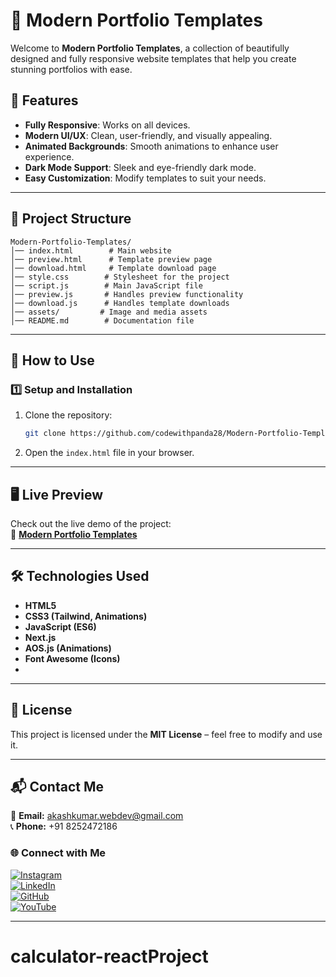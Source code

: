 # 🚀 Modern Portfolio Templates  

Welcome to **Modern Portfolio Templates**, a collection of beautifully designed and fully responsive website templates that help you create stunning portfolios with ease.

## 📌 Features  
- **Fully Responsive**: Works on all devices.  
- **Modern UI/UX**: Clean, user-friendly, and visually appealing.  
- **Animated Backgrounds**: Smooth animations to enhance user experience.  
- **Dark Mode Support**: Sleek and eye-friendly dark mode.  
- **Easy Customization**: Modify templates to suit your needs.  

---

## 📂 Project Structure  

```
Modern-Portfolio-Templates/
│── index.html        # Main website
│── preview.html      # Template preview page
│── download.html     # Template download page
│── style.css        # Stylesheet for the project
│── script.js        # Main JavaScript file
│── preview.js       # Handles preview functionality
│── download.js      # Handles template downloads
│── assets/         # Image and media assets
│── README.md        # Documentation file
```

---

## 🚀 How to Use  

### 1️⃣ Setup and Installation  
1. Clone the repository:  
   ```bash
   git clone https://github.com/codewithpanda28/Modern-Portfolio-Templates.git
   ```
2. Open the `index.html` file in your browser.

---

## 🖥️ Live Preview  
Check out the live demo of the project:  
🔗 **[Modern Portfolio Templates](https://codewithpanda.netlify.app/)**  

---

## 🛠 Technologies Used  
- **HTML5**
- **CSS3 (Tailwind, Animations)**
- **JavaScript (ES6)**
- **Next.js**
- **AOS.js (Animations)**
- **Font Awesome (Icons)**
- 
---

## 📜 License  
This project is licensed under the **MIT License** – feel free to modify and use it.  

---

## 📬 Contact Me  
📧 **Email:** [akashkumar.webdev@gmail.com](mailto:akashkumar.webdev@gmail.com)  
📞 **Phone:** +91 8252472186  

### 🌐 Connect with Me  
[![Instagram](https://img.shields.io/badge/Instagram-%23E4405F.svg?style=for-the-badge&logo=instagram&logoColor=white)](https://www.instagram.com/panda_creation_29?igsh=MXoydTd4cjF5MnFq)  
[![LinkedIn](https://img.shields.io/badge/LinkedIn-%230077B5.svg?style=for-the-badge&logo=linkedin&logoColor=white)](https://www.linkedin.com/in/codewithpanda28/)  
[![GitHub](https://img.shields.io/badge/GitHub-%23121011.svg?style=for-the-badge&logo=github&logoColor=white)](https://github.com/codewithpanda28?tab=repositories)  
[![YouTube](https://img.shields.io/badge/YouTube-%23FF0000.svg?style=for-the-badge&logo=youtube&logoColor=white)](https://www.youtube.com/@NexCodeUI?themeRefresh=1)  

---
# calculator-reactProject
